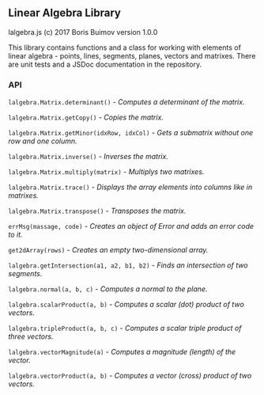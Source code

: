 ## Linear Algebra Library
lalgebra.js (c) 2017 Boris Buimov
version 1.0.0

This library contains functions and a class for working with elements of linear algebra - points, lines, segments, planes, vectors and matrixes.
There are unit tests and a JSDoc documentation in the repository.

### API

``` lalgebra.Matrix.determinant() ```
\- *Computes a determinant of the matrix.*

``` lalgebra.Matrix.getCopy() ```
\- *Copies the matrix.*

``` lalgebra.Matrix.getMinor(idxRow, idxCol) ```
\- *Gets a submatrix without one row and one column.*

``` lalgebra.Matrix.inverse() ```
\- *Inverses the matrix.*

``` lalgebra.Matrix.multiply(matrix) ```
\- *Multiplys two matrixes.*

``` lalgebra.Matrix.trace() ```
\- *Displays the array elements into columns like in matrixes.*

``` lalgebra.Matrix.transpose() ```
\- *Transposes the matrix.*

``` errMsg(massage, code) ```
\- *Creates an object of Error and adds an error code to it.*

``` get2dArray(rows) ```
\- *Creates an empty two-dimensional array.*

``` lalgebra.getIntersection(a1, a2, b1, b2) ```
\- *Finds an intersection of two segments.*

``` lalgebra.normal(a, b, c) ```
\- *Computes a normal to the plane.*

``` lalgebra.scalarProduct(a, b) ```
\- *Computes a scalar (dot) product of two vectors.*

``` lalgebra.tripleProduct(a, b, c) ```
\- *Computes a scalar triple product of three vectors.*

``` lalgebra.vectorMagnitude(a) ```
\- *Computes a magnitude (length) of the vector.*

``` lalgebra.vectorProduct(a, b) ```
\- *Computes a vector (cross) product of two vectors.*

